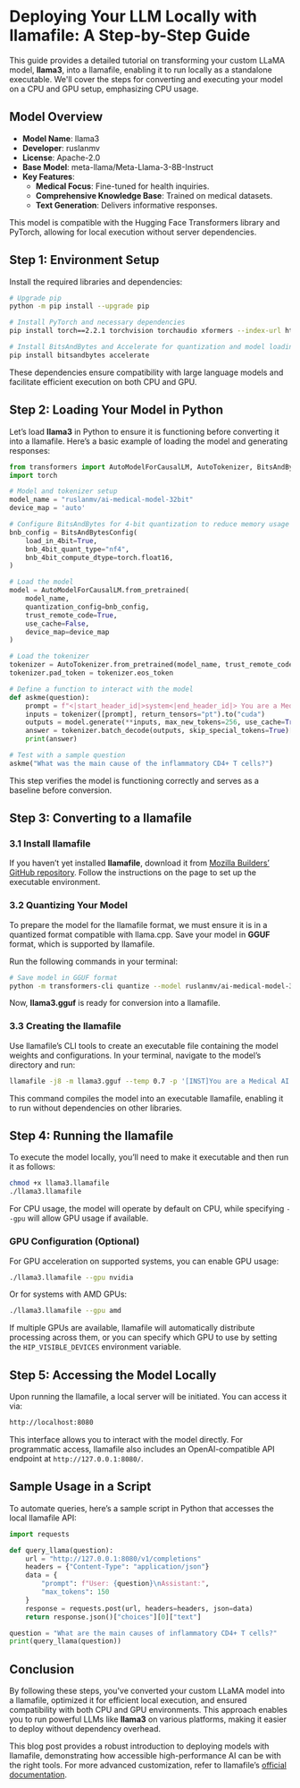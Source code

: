 # Deploying Your LLM Locally with llamafile: A Step-by-Step Guide

This guide provides a detailed tutorial on transforming your custom LLaMA model, **llama3**, into a llamafile, enabling it to run locally as a standalone executable. We'll cover the steps for converting and executing your model on a CPU and GPU setup, emphasizing CPU usage.

## Model Overview

- **Model Name**: llama3
- **Developer**: ruslanmv
- **License**: Apache-2.0
- **Base Model**: meta-llama/Meta-Llama-3-8B-Instruct
- **Key Features**:
  - **Medical Focus**: Fine-tuned for health inquiries.
  - **Comprehensive Knowledge Base**: Trained on medical datasets.
  - **Text Generation**: Delivers informative responses.

This model is compatible with the Hugging Face Transformers library and PyTorch, allowing for local execution without server dependencies.

## Step 1: Environment Setup

Install the required libraries and dependencies:

```bash
# Upgrade pip
python -m pip install --upgrade pip

# Install PyTorch and necessary dependencies
pip install torch==2.2.1 torchvision torchaudio xformers --index-url https://download.pytorch.org/whl/cu121

# Install BitsAndBytes and Accelerate for quantization and model loading
pip install bitsandbytes accelerate
```

These dependencies ensure compatibility with large language models and facilitate efficient execution on both CPU and GPU.

## Step 2: Loading Your Model in Python

Let’s load **llama3** in Python to ensure it is functioning before converting it into a llamafile. Here’s a basic example of loading the model and generating responses:

```python
from transformers import AutoModelForCausalLM, AutoTokenizer, BitsAndBytesConfig
import torch

# Model and tokenizer setup
model_name = "ruslanmv/ai-medical-model-32bit"
device_map = 'auto'

# Configure BitsAndBytes for 4-bit quantization to reduce memory usage
bnb_config = BitsAndBytesConfig(
    load_in_4bit=True,
    bnb_4bit_quant_type="nf4",
    bnb_4bit_compute_dtype=torch.float16,
)

# Load the model
model = AutoModelForCausalLM.from_pretrained(
    model_name,
    quantization_config=bnb_config,
    trust_remote_code=True,
    use_cache=False,
    device_map=device_map
)

# Load the tokenizer
tokenizer = AutoTokenizer.from_pretrained(model_name, trust_remote_code=True)
tokenizer.pad_token = tokenizer.eos_token

# Define a function to interact with the model
def askme(question):
    prompt = f"<|start_header_id|>system<|end_header_id|> You are a Medical AI chatbot assistant. <|eot_id|><|start_header_id|>User: <|end_header_id|>This is the question: {question}<|eot_id|>"
    inputs = tokenizer([prompt], return_tensors="pt").to("cuda")
    outputs = model.generate(**inputs, max_new_tokens=256, use_cache=True)
    answer = tokenizer.batch_decode(outputs, skip_special_tokens=True)[0]
    print(answer)

# Test with a sample question
askme("What was the main cause of the inflammatory CD4+ T cells?")
```

This step verifies the model is functioning correctly and serves as a baseline before conversion.

## Step 3: Converting to a llamafile

### 3.1 Install llamafile

If you haven’t yet installed **llamafile**, download it from [Mozilla Builders’ GitHub repository](https://github.com/Mozilla-Ocho/llamafile). Follow the instructions on the page to set up the executable environment.

### 3.2 Quantizing Your Model

To prepare the model for the llamafile format, we must ensure it is in a quantized format compatible with llama.cpp. Save your model in **GGUF** format, which is supported by llamafile.

Run the following commands in your terminal:

```bash
# Save model in GGUF format
python -m transformers-cli quantize --model ruslanmv/ai-medical-model-32bit --bits 4 --output_format GGUF --output ./llama3.gguf
```

Now, **llama3.gguf** is ready for conversion into a llamafile.

### 3.3 Creating the llamafile

Use llamafile’s CLI tools to create an executable file containing the model weights and configurations. In your terminal, navigate to the model’s directory and run:

```bash
llamafile -j8 -m llama3.gguf --temp 0.7 -p '[INST]You are a Medical AI. How can I help you?[/INST]'
```

This command compiles the model into an executable llamafile, enabling it to run without dependencies on other libraries.

## Step 4: Running the llamafile

To execute the model locally, you’ll need to make it executable and then run it as follows:

```bash
chmod +x llama3.llamafile
./llama3.llamafile
```

For CPU usage, the model will operate by default on CPU, while specifying `--gpu` will allow GPU usage if available.

### GPU Configuration (Optional)

For GPU acceleration on supported systems, you can enable GPU usage:

```bash
./llama3.llamafile --gpu nvidia
```

Or for systems with AMD GPUs:

```bash
./llama3.llamafile --gpu amd
```

If multiple GPUs are available, llamafile will automatically distribute processing across them, or you can specify which GPU to use by setting the `HIP_VISIBLE_DEVICES` environment variable.

## Step 5: Accessing the Model Locally

Upon running the llamafile, a local server will be initiated. You can access it via:

```bash
http://localhost:8080
```

This interface allows you to interact with the model directly. For programmatic access, llamafile also includes an OpenAI-compatible API endpoint at `http://127.0.0.1:8080/`.

## Sample Usage in a Script

To automate queries, here’s a sample script in Python that accesses the local llamafile API:

```python
import requests

def query_llama(question):
    url = "http://127.0.0.1:8080/v1/completions"
    headers = {"Content-Type": "application/json"}
    data = {
        "prompt": f"User: {question}\nAssistant:",
        "max_tokens": 150
    }
    response = requests.post(url, headers=headers, json=data)
    return response.json()["choices"][0]["text"]

question = "What are the main causes of inflammatory CD4+ T cells?"
print(query_llama(question))
```

## Conclusion

By following these steps, you've converted your custom LLaMA model into a llamafile, optimized it for efficient local execution, and ensured compatibility with both CPU and GPU environments. This approach enables you to run powerful LLMs like **llama3** on various platforms, making it easier to deploy without dependency overhead.


This blog post provides a robust introduction to deploying models with llamafile, demonstrating how accessible high-performance AI can be with the right tools. For more advanced customization, refer to llamafile’s [official documentation](https://github.com/Mozilla-Ocho/llamafile).